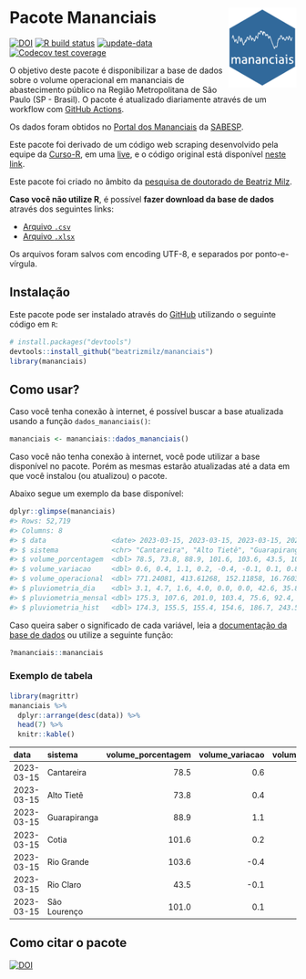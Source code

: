 
<!-- README.md is generated from README.Rmd. Please edit that file -->

# Pacote Mananciais <img src="man/figures/hexlogo.png" align="right" width = "120px"/>

<!-- badges: start -->

[![DOI](https://zenodo.org/badge/DOI/10.5281/zenodo.4733056.svg)](https://doi.org/10.5281/zenodo.4733056)
[![R build
status](https://github.com/beatrizmilz/mananciais/workflows/R-CMD-check/badge.svg)](https://github.com/beatrizmilz/mananciais/actions)
[![update-data](https://github.com/beatrizmilz/mananciais/actions/workflows/2-update_data.yaml/badge.svg)](https://github.com/beatrizmilz/mananciais/actions/workflows/2-update_data.yaml)
[![Codecov test
coverage](https://codecov.io/gh/beatrizmilz/mananciais/branch/master/graph/badge.svg)](https://codecov.io/gh/beatrizmilz/mananciais?branch=master)
<!-- badges: end -->

O objetivo deste pacote é disponibilizar a base de dados sobre o volume
operacional em mananciais de abastecimento público na Região
Metropolitana de São Paulo (SP - Brasil). O pacote é atualizado
diariamente através de um workflow com [GitHub
Actions](https://github.com/beatrizmilz/mananciais/actions).

Os dados foram obtidos no [Portal dos
Mananciais](http://mananciais.sabesp.com.br/Situacao) da
[SABESP](http://site.sabesp.com.br/site/Default.aspx).

Este pacote foi derivado de um código web scraping desenvolvido pela
equipe da [Curso-R](https://www.curso-r.com/), em uma
[live](https://youtu.be/jvZIxrMmOcQ), e o código original está
disponível [neste
link](https://github.com/curso-r/lives/blob/master/drafts/20200730_scraper_sabesp.R).

Este pacote foi criado no âmbito da [pesquisa de doutorado de Beatriz
Milz](https://beatrizmilz.github.io/tese/).

**Caso você não utilize R**, é possível **fazer download da base de
dados** através dos seguintes links:

- [Arquivo
  `.csv`](https://github.com/beatrizmilz/mananciais/raw/master/inst/extdata/mananciais.csv)
- [Arquivo
  `.xlsx`](https://github.com/beatrizmilz/mananciais/blob/master/inst/extdata/mananciais.xlsx?raw=true)

Os arquivos foram salvos com encoding UTF-8, e separados por
ponto-e-vírgula.

## Instalação

Este pacote pode ser instalado através do [GitHub](https://github.com/)
utilizando o seguinte código em `R`:

``` r
# install.packages("devtools")
devtools::install_github("beatrizmilz/mananciais")
library(mananciais)
```

## Como usar?

Caso você tenha conexão à internet, é possível buscar a base atualizada
usando a função `dados_mananciais()`:

``` r
mananciais <- mananciais::dados_mananciais() 
```

Caso você não tenha conexão à internet, você pode utilizar a base
disponível no pacote. Porém as mesmas estarão atualizadas até a data em
que você instalou (ou atualizou) o pacote.

Abaixo segue um exemplo da base disponível:

``` r
dplyr::glimpse(mananciais)
#> Rows: 52,719
#> Columns: 8
#> $ data                <date> 2023-03-15, 2023-03-15, 2023-03-15, 2023-03-15, 2…
#> $ sistema             <chr> "Cantareira", "Alto Tietê", "Guarapiranga", "Cotia…
#> $ volume_porcentagem  <dbl> 78.5, 73.8, 88.9, 101.6, 103.6, 43.5, 101.0, 77.9,…
#> $ volume_variacao     <dbl> 0.6, 0.4, 1.1, 0.2, -0.4, -0.1, 0.1, 0.8, 0.4, 1.6…
#> $ volume_operacional  <dbl> 771.24081, 413.61268, 152.11858, 16.76039, 116.233…
#> $ pluviometria_dia    <dbl> 3.1, 4.7, 1.6, 4.0, 0.0, 0.0, 42.6, 35.8, 2.0, 36.…
#> $ pluviometria_mensal <dbl> 175.3, 107.6, 201.0, 103.4, 75.6, 92.4, 282.6, 172…
#> $ pluviometria_hist   <dbl> 174.3, 155.5, 155.4, 154.6, 186.7, 243.5, 196.8, 1…
```

Caso queira saber o significado de cada variável, leia a [documentação
da base de
dados](https://beatrizmilz.github.io/mananciais/reference/mananciais.html)
ou utilize a seguinte função:

``` r
?mananciais::mananciais
```

### Exemplo de tabela

``` r
library(magrittr)
mananciais %>% 
  dplyr::arrange(desc(data)) %>% 
  head(7) %>%
  knitr::kable()
```

| data       | sistema      | volume_porcentagem | volume_variacao | volume_operacional | pluviometria_dia | pluviometria_mensal | pluviometria_hist |
|:-----------|:-------------|-------------------:|----------------:|-------------------:|-----------------:|--------------------:|------------------:|
| 2023-03-15 | Cantareira   |               78.5 |             0.6 |          771.24081 |              3.1 |               175.3 |             174.3 |
| 2023-03-15 | Alto Tietê   |               73.8 |             0.4 |          413.61268 |              4.7 |               107.6 |             155.5 |
| 2023-03-15 | Guarapiranga |               88.9 |             1.1 |          152.11858 |              1.6 |               201.0 |             155.4 |
| 2023-03-15 | Cotia        |              101.6 |             0.2 |           16.76039 |              4.0 |               103.4 |             154.6 |
| 2023-03-15 | Rio Grande   |              103.6 |            -0.4 |          116.23326 |              0.0 |                75.6 |             186.7 |
| 2023-03-15 | Rio Claro    |               43.5 |            -0.1 |            5.95073 |              0.0 |                92.4 |             243.5 |
| 2023-03-15 | São Lourenço |              101.0 |             0.1 |           89.73103 |             42.6 |               282.6 |             196.8 |

## Como citar o pacote

[![DOI](https://zenodo.org/badge/DOI/10.5281/zenodo.4733056.svg)](https://doi.org/10.5281/zenodo.4733056)
